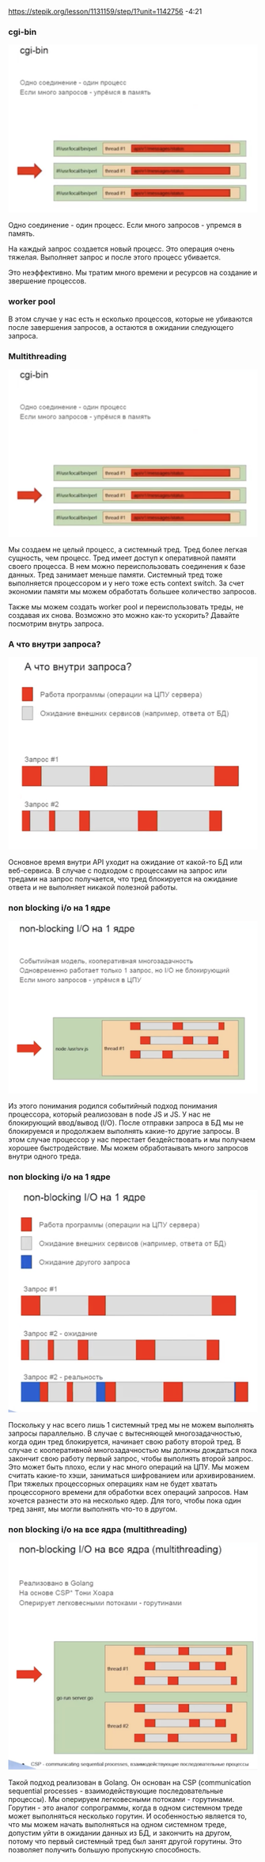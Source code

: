 https://stepik.org/lesson/1131159/step/1?unit=1142756  -4:21

### cgi-bin

![cgi-bin](images/cgi-bin.png)

Одно соединение - один процесс. Если много запросов - упремся в память.

На каждый запрос создается новый процесс. Это операция очень тяжелая. Выполняет запрос и после этого процесс убивается.

Это неэффективно. Мы тратим много времени и ресурсов на создание и звершение процессов.

### worker pool

В этом случае у нас есть н есколько процессов, которые не убиваются после завершения запросов, а остаются в ожидании следующего запроса.

### Multithreading

![multithreading](images/multithreading.png)

Мы создаем не целый процесс, а системный тред. Тред более легкая сущность, чем процесс. Тред имеет доступ к оперативной памяти своего процесса. В нем можно переиспользовать соединения к базе данных. Тред занимает меньше памяти. Системный тред тоже выполняется процессором и у него тоже есть context switch. За счет экономии памяти мы можем обработать большее количество запросов.

Также мы можем создать worker pool и переиспользовать треды, не создавая их снова. Возможно это можно как-то ускорить? Давайте посмотрим внутрь запроса.

### А что внутри запроса?

![request](images/request.png)

Основное время внутри API уходит на ожидание от какой-то БД или веб-сервиса. В случае с подходом с процессами на запрос или тредами на запрос получается, что тред блокируется на ожидание ответа и не выполняет никакой полезной работы. 

### non blocking i/o на 1 ядре

![non-blocking_io](images/non-blocking_io.png)

Из этого понимания родился событийный подход понимания процессора, который реалиозован в node JS и JS. У нас не блокирующий ввод/вывод (I/O). После отправки запроса в БД мы не блокируемся и продолжаем выполнять какие-то другие запросы. В этом случае процессор у нас перестает бездействовать и мы получаем хорошее быстродействие. Мы можем обработаывать много запросов внутри одного треда.

### non blocking i/o на 1 ядре

![non-blocking_io_2](images/non-blocking_io_2.png)

Поскольку у нас всего лишь 1 системный тред мы не можем выполнять запросы параллельно. В случае с вытесняющей многозадачностью, когда один тред блокируется, начинает свою работу второй тред. В случае с кооперативной многозадачностью мы должны дождаться пока закончит свою работу первый запрос, чтобы выполнять второй запрос. Это может быть плохо, если у нас много операций на ЦПУ. Мы можем считать какие-то хэши, заниматься шифрованием или архивированием. При тяжелых процессорных операциях нам не будет хватать процессорного времени для обработки всех операций запросов. Нам хочется разнести это на несколько ядер. Для того, чтобы пока один тред занят, мы могли выполнять что-то в другом.

### non blocking i/o на все ядра (multithreading)

![non-blocking_io_multi](images/non-blocking_io_multi.png)

Такой подход реализован в Golang. Он основан на CSP (communication sequential processes - взаимодействующие последовательные процессы). Мы оперируем легковесными потоками - горутинами. Горутин - это аналог сопрограммы, когда в одном системном треде может выполняться несколько горутин. И особенностью является то, что мы можем начать выполняться на одном системном треде, допустим уйти в ожидании данных из БД, и закончить на другом, потому что первый системный тред был занят другой горутины. Это позволяет получить большую пропускную способность.
